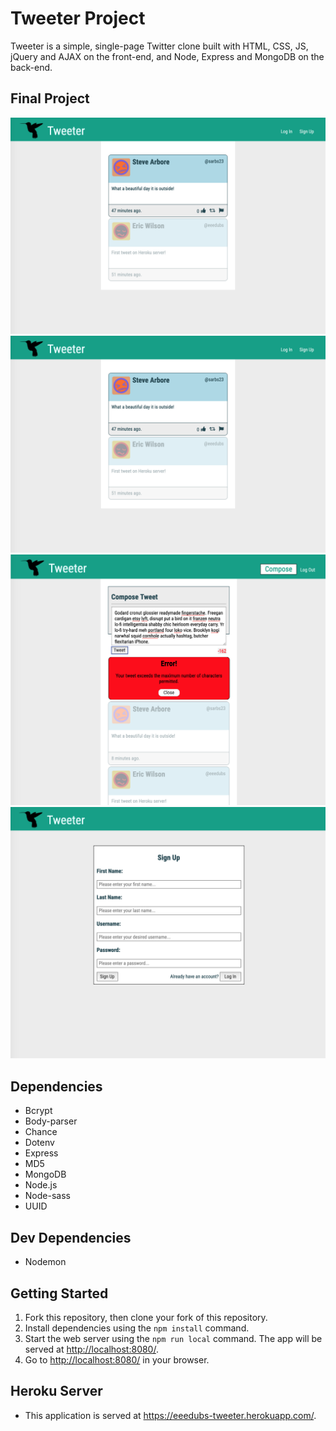 # Tweeter Project

Tweeter is a simple, single-page Twitter clone built with HTML, CSS, JS, jQuery and AJAX on the front-end, and Node, Express and MongoDB on the back-end. 

## Final Project

!["Screenshot of the home page (logged out) for Tweeter: Shows the navigation bar with a compose button (toggles the visibility of the box to compose a new tweet when clicked), clickable links to sign up or log in, and the feed with sample tweets."](https://github.com/eeedubs/tweeter/blob/master/docs/home-feed-logged-out.png)
!["Screenshot of the home page (logged in) for Tweeter: Shows the navigation bar with a compose button (toggles the visibility of the box to compose a new tweet when clicked), a clickable link for logging out, and the feed with sample tweets."](https://github.com/eeedubs/tweeter/blob/master/docs/home-feed-logged-out.png)
!["Screenshot of a Tweeter page with the error message for too many characters."](https://github.com/eeedubs/tweeter/blob/master/docs/error-message.png)
!["Screenshot of the Tweeter sign-up page."](https://github.com/eeedubs/tweeter/blob/master/docs/signup-page.png)

## Dependencies

- Bcrypt
- Body-parser
- Chance
- Dotenv
- Express
- MD5
- MongoDB
- Node.js
- Node-sass
- UUID

## Dev Dependencies

- Nodemon

## Getting Started

1. Fork this repository, then clone your fork of this repository.
2. Install dependencies using the `npm install` command.
3. Start the web server using the `npm run local` command. The app will be served at <http://localhost:8080/>.
4. Go to <http://localhost:8080/> in your browser.

## Heroku Server

- This application is served at https://eeedubs-tweeter.herokuapp.com/. 
